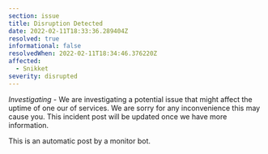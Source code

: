 ```yaml
---
section: issue
title: Disruption Detected
date: 2022-02-11T18:33:36.289404Z
resolved: true
informational: false
resolvedWhen: 2022-02-11T18:34:46.376220Z
affected:
  - Snikket
severity: disrupted
---
```

*Investigating* - We are investigating a potential issue that might affect the uptime of one our of services. We are sorry for any inconvenience this may cause you. This incident post will be updated once we have more information.

This is an automatic post by a monitor bot.
        